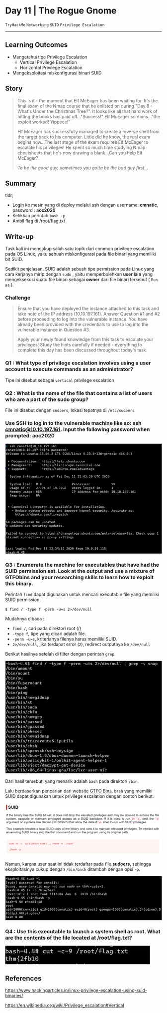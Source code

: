 # Day 11 | The Rogue Gnome

`TryHackMe` `Networking` `SUID` `Privilege Escalation` 

---

## Learning Outcomes

- Mengetahui tipe Privilege Escalation
	- Vertical Privilege Escalation
	- Horizontal Privilege Escalation
- Mengeksploitasi miskonfigurasi binari SUID

## Story 

> This is it - the moment that Elf McEager has been waiting for. It's the final exam of the Nmap course that he enlisted on during "Day 8 - What's Under the Christmas Tree?". It looks like all that hard work of hitting the books has paid off..."Success!" Elf McEager screams..."the exploit worked! Yippeee!"
> 
> Elf McEager has successfully managed to create a reverse shell from the target back to his computer. Little did he know, the real exam begins now...The last stage of the exam requires Elf McEager to escalate his privileges! He spent so much time studying Nmap cheatsheets that he's now drawing a blank...Can you help Elf McEager?
>
> *To be the good guy, sometimes you gotta be the bad guy first...*
> 
## Summary

tldr; 
- Login ke mesin yang di deploy melalui ssh dengan username: **cmnatic**,  password : **aoc2020**
- Ketikkan perintah `bash -p`
- Ambil flag di /root/flag.txt

## Write-up

Task kali ini mencakup salah satu topik dari common privilege escalation pada OS Linux, yaitu sebuah miskonfigurasi pada file binari yang memiliki bit SUID.

Sedikit penjelasan, SUID adalah sebuah tipe permission pada Linux yang cara kerjanya mirip dengan `sudo` , yaitu memperbolehkan **user lain** yang mengeksekusi suatu file binari sebagai **owner** dari file binari tersebut ( `Run as` ).

### Challenge

> Ensure that you have deployed the instance attached to this task and take note of the IP address (10.10.197.161). Answer Question #1 and #2 before proceeding to log into the vulnerable instance. You have already been provided with the credentials to use to log into the vulnerable instance in Question #3.
>
> Apply your newly found knowledge from this task to escalate your privileges! Study the hints carefully if needed - everything to complete this day has been discussed throughout today's task.

### Q1 : What type of privilege escalation involves using a user account to execute commands as an administrator?

Tipe ini disebut sebagai `vertical` privilege escalation

### Q2 : What is the name of the file that contains a list of users who are a part of the sudo group?

File ini disebut dengan `sudoers`, lokasi tepatnya di  `/etc/sudoers`


### Use SSH to log in to the vulnerable machine like so: ssh cmnatic@10.10.197.161. Input the following password when prompted: **aoc2020**

![08185a910e3ce15cc7aa561ae8a69b70.png](./_resources/ecd0c3f0ad2d46eab77691d89912a20f.png)

### Q3 : Enumerate the machine for executables that have had the SUID permission set. Look at the output and use a mixture of GTFObins and your researching skills to learn how to exploit this binary.

Perintah `find` dapat digunakan untuk mencari executable file yang memiliki SUID permission.
```
$ find / -type f -perm -u=s 2>/dev/null
```
Mudahnya dibaca : 

- `find /`, cari pada direktori root (/)
- `-type f`, tipe yang dicari adalah file.
- `-perm -u=s`, kriterianya filenya harus memiliki SUID.
- `2>/dev/null`, jika terdapat error (`2`), redirect outputnya ke `/dev/null`

Berikut hasilnya setelah di filter dengan perintah `grep`.

![b6997946bea225547c64b9dfcba15ef6.png](./_resources/6743fd93c91c4c6db5452b65b2a76e79.png)

Dari hasil tersebut, yang menarik adalah `bash` pada direktori `/bin`.  

Lalu berdasarkan pencarian dari website [GTFO Bins](https://gtfobins.github.io/gtfobins/bash/#suid), `bash` yang memiliki SUID dapat digunakan untuk privilege escalation dengan contoh berikut.

![05317ed5ec44a7e8046e17583d03556e.png](./_resources/d20f8bed8252438bba60b79352f21992.png)

Namun, karena user saat ini tidak terdaftar pada file **sudoers**, sehingga eksploitasinya cukup dengan `/bin/bash` ditambah dengan opsi `-p`.

![128991303a4beccaecab7bddc98a0c5a.png](./_resources/3478c13c3b4f4796b356f4569c0159c0.png)


### Q4 : Use this executable to launch a system shell as root. What are the contents of the file located at /root/flag.txt?

![6a5812c3b5b7bf52b84fc13ccd404813.png](./_resources/184bcc03d2a14f15ba4296bd739c379f.png)


## References

https://www.hackingarticles.in/linux-privilege-escalation-using-suid-binaries/

https://en.wikipedia.org/wiki/Privilege_escalation#Vertical